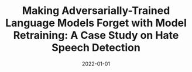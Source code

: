 ---
title: "Making Adversarially-Trained Language Models Forget with Model Retraining: A Case Study on Hate Speech Detection"
collection: publications
permalink: /publication/2022-01-01-Making-Adversarially-Trained-Language-Models-Forget-with-Model-Retraining-A-Case-Study-on-Hate-Speech-Detection
date: 2022-01-01
venue: 'In the proceedings of Companion of The Web Conference 2022, Virtual Event / Lyon, France, April 25 - 29, 2022'
paperurl: 'https://doi.org/10.1145/3487553.3524667'
citation: ' Marwan Omar,  David Mohaisen, &quot;Making Adversarially-Trained Language Models Forget with Model Retraining: A Case Study on Hate Speech Detection.&quot; In the proceedings of Companion of The Web Conference 2022, Virtual Event / Lyon, France, April 25 - 29, 2022.'
---